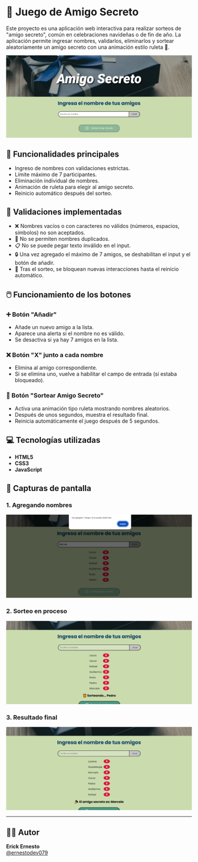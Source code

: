 # 🎁 Juego de Amigo Secreto

Este proyecto es una aplicación web interactiva para realizar sorteos de "amigo secreto", común en celebraciones navideñas o de fin de año. La aplicación permite ingresar nombres, validarlos, eliminarlos y sortear aleatoriamente un amigo secreto con una animación estilo ruleta 🎰.

![Portada del juego](./capturas/juego1.png)

## 🧠 Funcionalidades principales

- Ingreso de nombres con validaciones estrictas.
- Límite máximo de 7 participantes.
- Eliminación individual de nombres.
- Animación de ruleta para elegir al amigo secreto.
- Reinicio automático después del sorteo.

## 🧪 Validaciones implementadas

- ❌ Nombres vacíos o con caracteres no válidos (números, espacios, símbolos) no son aceptados.
- 🔁 No se permiten nombres duplicados.
- 📋 No se puede pegar texto inválido en el input.
- 🔒 Una vez agregado el máximo de 7 amigos, se deshabilitan el input y el botón de añadir.
- 🎉 Tras el sorteo, se bloquean nuevas interacciones hasta el reinicio automático.

## 🖱️ Funcionamiento de los botones

### ➕ Botón "Añadir"

- Añade un nuevo amigo a la lista.
- Aparece una alerta si el nombre no es válido.
- Se desactiva si ya hay 7 amigos en la lista.

### ❌ Botón "X" junto a cada nombre

- Elimina al amigo correspondiente.
- Si se elimina uno, vuelve a habilitar el campo de entrada (si estaba bloqueado).

### 🔄 Botón "Sortear Amigo Secreto"

- Activa una animación tipo ruleta mostrando nombres aleatorios.
- Después de unos segundos, muestra el resultado final.
- Reinicia automáticamente el juego después de 5 segundos.

## 💻 Tecnologías utilizadas
- **HTML5** 
- **CSS3** 
- **JavaScript**

## 📸 Capturas de pantalla

### 1. Agregando nombres
![Agregando nombres](./capturas/juego2.png)

### 2. Sorteo en proceso
![Sorteo en proceso](./capturas/juego3.png)

### 3. Resultado final
![Resultado del sorteo](./capturas/juego4.png)

---

## 👨‍💻 Autor

**Erick Ernesto**  
[@ernestodev079](https://github.com/ernestodev079)


